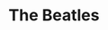 ---
title: "The Beatles"
summary: "British rock/pop group, formed in Liverpool, England during the late 1950s. Signed a recording contract with EMI in 1962. The lineup comprised John Lennon , Paul McCartney , George Harrison , and Ringo Starr . In 1961, Stuart Sutcliffe and Pete Best were also members. Following an initial period as a straightforward Mersey-beat group, later recordings saw them experiment with psychedelia, incorporating innovative production techniques involving tape loops and other effects. The group recorded 13 studio albums. Despite the group splitting in 1970, their record company has continued to release special products. Inducted into the Rock And Roll Hall of Fame in 1988 . By 2015, all four members were inducted also as individual solo artists."
image: "the-beatles.jpg"
apple_music_artist_url: "https://music.apple.com/gb/artist/the-beatles/136975"
---